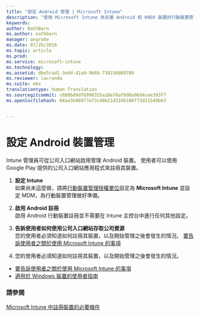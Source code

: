 ```yaml
---
title: "設定 Android 管理 | Microsoft Intune"
description: "使用 Microsoft Intune 來支援 Android 和 KNOX 裝置的行動裝置管理 (MDM)。"
keywords: 
author: NathBarn
ms.author: nathbarn
manager: angrobe
ms.date: 07/25/2016
ms.topic: article
ms.prod: 
ms.service: microsoft-intune
ms.technology: 
ms.assetid: dbe5cad1-3e0d-41a9-966b-738156089700
ms.reviewer: lacranda
ms.suite: ems
translationtype: Human Translation
ms.sourcegitcommit: c880bd9dfb998355a18e78af898a96d4cee393f7
ms.openlocfilehash: 68ae3b90977e73c49b21d3196100f73d11549b63


---
```


# 設定 Android 裝置管理
Intune 管理員可從公司入口網站啟用管理 Android 裝置。 使用者可以使用 Google Play 提供的公司入口網站應用程式來註冊其裝置。

1.  **設定 Intune**<br>
    如果尚未這麼做，請將[行動裝置管理授權單位](prerequisites-for-enrollment.md#set-mobile-device-management-authority)設定為 **Microsoft Intune** 並設定 MDM，為行動裝置管理做好準備。

2.  **啟用 Android 註冊**<br>
    啟用 Android 行動裝置註冊並不需要在 Intune 主控台中進行任何其他設定。

3.  **告訴使用者如何使用公司入口網站存取公司資源**<br>
    您的使用者必須知道如何註冊其裝置，以及開始管理之後會發生的情況。 [要告訴使用者之關於使用 Microsoft Intune 的事項](what-to-tell-your-end-users-about-using-microsoft-intune.md)

4.  您的使用者必須知道如何註冊其裝置，以及開始管理之後會發生的情況。
  - [要告訴使用者之關於使用 Microsoft Intune 的事項](what-to-tell-your-end-users-about-using-microsoft-intune.md)
  - [適用於 Windows 裝置的使用者指南](../enduser/using-your-android-device-with-intune.md)

### 請參閱
[Microsoft Intune 中註冊裝置的必要條件](prerequisites-for-enrollment.md)



<!--HONumber=Sep16_HO4-->


